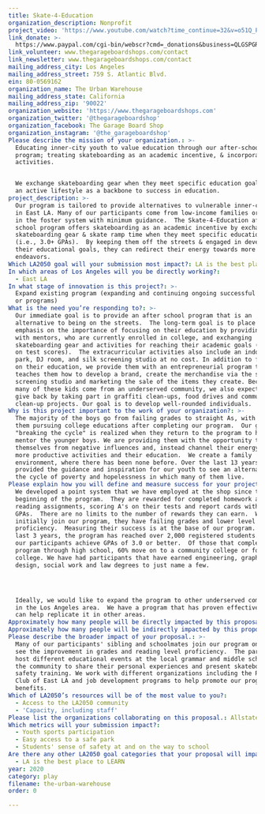 ```yaml
---
title: Skate-4-Education
organization_description: Nonprofit
project_video: 'https://www.youtube.com/watch?time_continue=32&v=o51Q_P_8uBw&feature=emb_logo'
link_donate: >-
  https://www.paypal.com/cgi-bin/webscr?cmd=_donations&business=QLGSPGRJ5UC26&currency_code=USD&source=url
link_volunteer: www.thegarageboardshops.com/contact
link_newsletter: www.thegarageboardshops.com/contact
mailing_address_city: Los Angeles
mailing_address_street: 759 S. Atlantic Blvd.
ein: 80-0569162
organization_name: The Urban Warehouse
mailing_address_state: California
mailing_address_zip: '90022'
organization_website: 'https://www.thegarageboardshops.com'
organization_twitter: '@thegarageboardshop'
organization_facebook: The Garage Board Shop
organization_instagram: '@the_garageboardshop'
Please describe the mission of your organization.: >-
  Educating inner-city youth to value education through our after-school
  program; treating skateboarding as an academic incentive, & incorporating art
  activities.


  We exchange skateboarding gear when they meet specific education goals; using
  an active lifestyle as a backbone to success in education.
project_description: >-
  Our program is tailored to provide alternatives to vulnerable inner-city youth
  in East LA. Many of our participants come from low-income families or children
  in the foster system with minimum guidance.  The Skate-4-Education after
  school program offers skateboarding as an academic incentive by exchanging
  skateboarding gear & skate ramp time when they meet specific education goals
  (i.e., 3.0+ GPAs).  By keeping them off the streets & engaged in developing
  their educational goals, they can redirect their energy towards more positive
  endeavors.
Which LA2050 goal will your submission most impact?: LA is the best place to PLAY
In which areas of Los Angeles will you be directly working?:
  - East LA
In what stage of innovation is this project?: >-
  Expand existing program (expanding and continuing ongoing successful projects
  or programs)
What is the need you’re responding to?: >-
  Our immediate goal is to provide an after school program that is an
  alternative to being on the streets.  The long-term goal is to place an
  emphasis on the importance of focusing on their education by providing them
  with mentors, who are currently enrolled in college, and exchanging
  skateboarding gear and activities for reaching their academic goals (i.e, A's
  on test scores).  The extracurricular activities also include an indoor skate
  park, DJ room, and silk screening studio at no cost. In addition to focusing
  on their education, we provide them with an entrepreneurial program that
  teaches them how to develop a brand, create the merchandise via the silk
  screening studio and marketing the sale of the items they create. Because so
  many of these kids come from an underserved community, we also expect them to
  give back by taking part in graffiti clean-ups, food drives and community
  clean-up projects. Our goal is to develop well-rounded individuals.
Why is this project important to the work of your organization?: >-
  The majority of the boys go from failing grades to straight As, with many of
  them pursuing college educations after completing our program.  Our goal of
  "breaking the cycle" is realized when they return to the program to help
  mentor the younger boys. We are providing them with the opportunity to remove
  themselves from negative influences and, instead channel their energy towards
  more productive activities and their education.  We create a family
  environment, where there has been none before. Over the last 13 years, we have
  provided the guidance and inspiration for our youth to see an alternative to
  the cycle of poverty and hopelessness in which many of them live.
Please explain how you will define and measure success for your project.: >-
  We developed a point system that we have employed at the shop since the
  beginning of the program.  They are rewarded for completed homework and
  reading assignments, scoring A's on their tests and report cards with 3.0+
  GPAs.  There are no limits to the number of rewards they can earn.  When they
  initially join our program, they have failing grades and lower level reading
  proficiency.  Measuring their success is at the base of our program.  Over the
  last 3 years, the program has reached over 2,000 registered students.  72% of
  our participants achieve GPAs of 3.0 or better.  Of those that complete the
  program through high school, 60% move on to a community college or four-year
  college. We have had participants that have earned engineering, graphic
  design, social work and law degrees to just name a few.




  Ideally, we would like to expand the program to other underserved communities
  in the Los Angeles area.  We have a program that has proven effective and we
  can help replicate it in other areas.
Approximately how many people will be directly impacted by this proposal?: '2000'
Approximately how many people will be indirectly impacted by this proposal?: '5000'
Please describe the broader impact of your proposal.: >-
  Many of our participants' sibling and schoolmates join our program once they
  see the improvement in grades and reading level proficiency.  The participants
  host different educational events at the local grammar and middle schools in
  the community to share their personal experiences and present skateboard
  safety training. We work with different organizations including the Rotary
  Club of East LA and job development programs to help promote our program
  benefits.
Which of LA2050’s resources will be of the most value to you?:
  - Access to the LA2050 community
  - 'Capacity, including staff'
Please list the organizations collaborating on this proposal.: Allstate
Which metrics will your submission impact?:
  - Youth sports participation
  - Easy access to a safe park
  - Students' sense of safety at and on the way to school
Are there any other LA2050 goal categories that your proposal will impact?:
  - LA is the best place to LEARN
year: 2020
category: play
filename: the-urban-warehouse
order: 0

---
```

